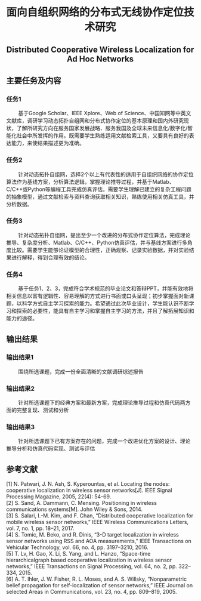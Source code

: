 # <center> 面向自组织网络的分布式无线协作定位技术研究 </center>
## <center> Distributed Cooperative Wireless Localization for Ad Hoc Networks </center>
## 主要任务及内容
### 任务1
&emsp;&emsp; 基于Google Scholar、IEEE Xplore、Web of Science、中国知网等中英文文献库，调研学习动态拓扑自组网和分布式协作定位的基本原理和国内外研究现状，了解所研究方向在服务国家发展战略、服务我国及全球未来信息化/数字化/智能化社会中所发挥的作用。既需要学生熟练运用文献检索工具，又要具有良好的表达能力，来使结果描述更为准确。
### 任务2
&emsp;&emsp; 针对动态拓扑自组网，选择2个以上有代表性的适用于自组织网络的协作定位算法作为基线方案，分析算法逻辑，掌握理论推导过程，并基于Matlab、C/C++或Python等编程工具完成仿真评估。需要学生理解已建立的复杂工程问题的抽象模型，通过文献检索与资料查询获取相关知识，熟练使用相关仿真工具，并分析数据。
### 任务3
&emsp;&emsp; 针对动态拓扑自组网，提出至少一个改进的分布式协作定位算法，完成理论推导、复杂度分析、Matlab、C/C++、Python仿真评估，并与基线方案进行多角度比较。需要学生能够论证模型的合理性，正确观察、记录实验数据，并对实验结果进行解释，得到合理有效的结论。

### 任务4
&emsp;&emsp; 基于任务1、2、3，完成符合学术规范的毕业论文和答辩PPT，并能有效地将相关信息以富有逻辑性、容易理解的方式进行书面或口头呈现；初步掌握面对新课题，以科学方式自主学习探索的能力。希望通过此次毕业设计，学生能认识不断学习和探索的必要性，能具有自主学习和掌握自主学习的方法，并且了解拓展知识和能力的途径。
## 输出结果
### 输出结果1
&emsp;&emsp; 围绕所选课题，完成一份全面清晰的文献调研综述报告
### 输出结果2
&emsp;&emsp; 针对所选课题下的经典方案和最新方案，完成理论推导过程和仿真代码两方面的完整复现、测试和分析
### 输出结果3
&emsp;&emsp; 针对所选课题下已有方案存在的问题，完成一个改进优化方案的设计、理论推导分析和仿真代码实现、测试与评估
## 参考文献
[1] N. Patwari, J. N. Ash, S. Kyperountas, et al. Locating the nodes: cooperative localization in wireless sensor networks[J]. IEEE Signal Processing Magazine, 2005, 22(4): 54-69.<br>
[2] S. Sand, A. Dammann, C. Mensing. Positioning in wireless communications systems[M]. John Wiley & Sons, 2014.<br>
[3] S. Salari, I.-M. Kim, and F. Chan, “Distributed cooperative localization for mobile wireless sensor networks,” IEEE Wireless Communications Letters, vol. 7, no. 1, pp. 18–21, 2017.<br>
[4] S. Tomic, M. Beko, and R. Dinis, “3-D target localization in wireless sensor networks using RSS and AOA measurements,” IEEE Transactions on Vehicular Technology, vol. 66, no. 4, pp. 3197–3210, 2016.<br>
[5] T. Lv, H. Gao, X. Li, S. Yang, and L. Hanzo, “Space-time hierarchicalgraph based cooperative localization in wireless sensor networks,” IEEE Transactions on Signal Processing, vol. 64, no. 2, pp. 322–334, 2015.<br>
[6] A. T. Ihler, J. W. Fisher, R. L. Moses, and A. S. Willsky, “Nonparametric belief propagation for self-localization of sensor networks,” IEEE Journal on selected Areas in Communications, vol. 23, no. 4, pp. 809–819, 2005.
